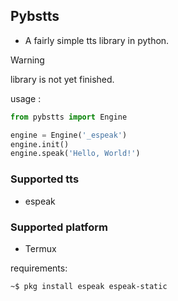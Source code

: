## Pybstts

- A fairly simple tts library in python.

> [!Warning]
> library is not yet finished.

usage :

```python
from pybstts import Engine

engine = Engine('_espeak')
engine.init()
engine.speak('Hello, World!')

```

### Supported tts

- espeak

### Supported platform 

- Termux

requirements:

```sh
~$ pkg install espeak espeak-static
```
